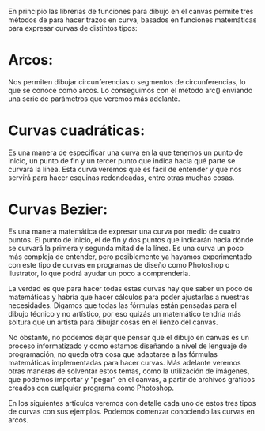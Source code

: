 En principio las librerías de funciones para dibujo en el canvas permite tres métodos de para hacer trazos en curva, basados en funciones matemáticas para expresar curvas de distintos tipos:

# Arcos:
Nos permiten dibujar circunferencias o segmentos de circunferencias, lo que se conoce como arcos. Lo conseguimos con el método arc() enviando una serie de parámetros que veremos más adelante.

# Curvas cuadráticas:
Es una manera de especificar una curva en la que tenemos un punto de inicio, un punto de fin y un tercer punto que indica hacia qué parte se curvará la línea. Esta curva veremos que es fácil de entender y que nos servirá para hacer esquinas redondeadas, entre otras muchas cosas.

# Curvas Bezier:
Es una manera matemática de expresar una curva por medio de cuatro puntos. El punto de inicio, el de fin y dos puntos que indicarán hacia dónde se curvará la primera y segunda mitad de la línea. Es una curva un poco más compleja de entender, pero posiblemente ya hayamos experimentado con este tipo de curvas en programas de diseño como Photoshop o Ilustrator, lo que podrá ayudar un poco a comprenderla.

La verdad es que para hacer todas estas curvas hay que saber un poco de matemáticas y habría que hacer cálculos para poder ajustarlas a nuestras necesidades. Digamos que todas las fórmulas están pensadas para el dibujo técnico y no artístico, por eso quizás un matemático tendría más soltura que un artista para dibujar cosas en el lienzo del canvas.

No obstante, no podemos dejar que pensar que el dibujo en canvas es un proceso informatizado y como estamos diseñando a nivel de lenguaje de programación, no queda otra cosa que adaptarse a las fórmulas matemáticas implementadas para hacer curvas. Más adelante veremos otras maneras de solventar estos temas, como la utilización de imágenes, que podemos importar y "pegar" en el canvas, a partir de archivos gráficos creados con cualquier programa como Photoshop.

En los siguientes artículos veremos con detalle cada uno de estos tres tipos de curvas con sus ejemplos. Podemos comenzar conociendo las curvas en arcos.
